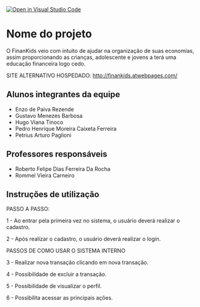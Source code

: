 [![Open in Visual Studio Code](https://classroom.github.com/assets/open-in-vscode-c66648af7eb3fe8bc4f294546bfd86ef473780cde1dea487d3c4ff354943c9ae.svg)](https://classroom.github.com/online_ide?assignment_repo_id=8492983&assignment_repo_type=AssignmentRepo)
# Nome do projeto
O FinanKids veio com intuito de ajudar na organização de suas economias, assim proporcionando as crianças, adolescente e jovens a terá uma educação financeira logo cedo.

SITE ALTERNATIVO HOSPEDADO: http://finankids.atwebpages.com/

## Alunos integrantes da equipe

* Enzo de Paiva Rezende
* Gustavo Menezes Barbosa
* Hugo Viana Tinoco
* Pedro Henrique Moreira Caixeta Ferreira
* Petrius Arturo Paglioni

## Professores responsáveis

* Roberto Felipe Dias Ferreira Da Rocha
* Rommel Vieira Carneiro

## Instruções de utilização

PASSO A PASSO:

1 - Ao entrar pela primeira vez no sistema, o usuário deverá realizar o cadastro.

2 - Após realizar o cadastro, o usuário deverá realizar o login.

PASSOS DE COMO USAR O SISTEMA INTERNO

3 - Realizar nova transação clicando em nova transação.

4 - Possibilidade de excluir a transação.

5 - Possibilidade de visualizar o perfil.

6 - Possibilita acessar as principais ações.

